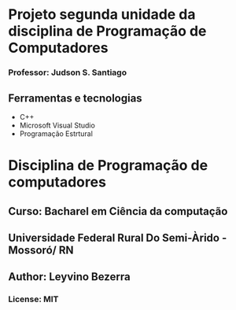 # Projeto segunda unidade da disciplina de Programação de Computadores  

### Professor: Judson S. Santiago

## Ferramentas e tecnologias
- C++
- Microsoft Visual Studio
- Programação Estrtural


# Disciplina de Programação de computadores
## Curso: Bacharel em Ciência da computação
## Universidade Federal Rural Do Semi-Àrido - Mossoró/ RN
## Author: Leyvino Bezerra
### License: MIT 
